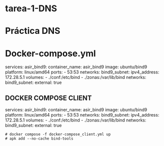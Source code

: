 # tarea-1-DNS
# Práctica DNS

# Docker-compose.yml

services:
  asir_bind9:
    container_name: asir_bind9
    image: ubuntu/bind9
    platform: linux/amd64
    ports:
      - 53:53
    networks:
      bind9_subnet:
        ipv4_address: 172.28.5.1
    volumes:
      - ./conf:/etc/bind
      - ./zonas:/var/lib/bind
networks:
  bind9_subnet:
    external: true


## DOCKER COMPOSE CLIENT 

services:
  asir_bind9:
    container_name: asir_bind9
    image: ubuntu/bind9
    platform: linux/amd64
    ports:
      - 53:53
    networks:
      bind9_subnet:
        ipv4_address: 172.28.5.1
    volumes:
      - ./conf:/etc/bind
      - ./zonas:/var/lib/bind
networks:
  bind9_subnet:
    external: true

    # docker compose -f docker-compose_client.yml up
    # apk add --no-cache bind-tools